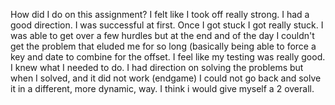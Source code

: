 How did I do on this assignment? I felt like I took off really strong. I had a good direction. I was successful at first. Once I got stuck I got really stuck. I was able to get over a few hurdles but at the end and of the day I couldn't get the problem that eluded me for so long (basically being able to force a key and date to combine for the offset. I feel like my testing was really good. I knew what I needed to do. I had direction on solving the problems but when I solved, and it did not work (endgame) I could not go back and solve it in a different, more dynamic, way. I think i would give myself a 2 overall. 
